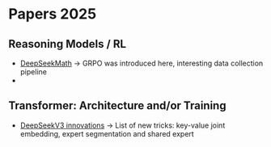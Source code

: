 # Papers 2025

## Reasoning Models / RL
- [DeepSeekMath](https://arxiv.org/abs/2402.03300) -> GRPO was introduced here, interesting data collection pipeline
- 

## Transformer: Architecture and/or Training
- [DeepSeekV3 innovations](https://arxiv.org/pdf/2503.11486) -> List of new tricks: key-value joint embedding, expert segmentation and shared expert
